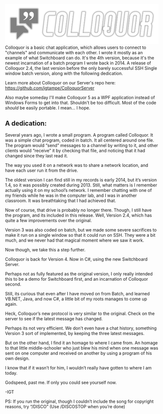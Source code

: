 ![ColloquorBanner](https://raw.githubusercontent.com/igtampe/ColloquorClient/master/Resources/Colloquor%20(Banner).png)
Colloquor is a basic chat application, which allows users to connect to "channels" and communicate with each other. I wrote it mostly as an example of what Switchboard can do. It's the 4th version, because it's the newest incarnation of a batch program I wrote back in 2014. A release of Colloquor 2.4, the last version before the only barely successful SSH Single window batch version, along with the following dedication.

Learn more about Colloquor on our Server's repo here: https://github.com/igtampe/ColloquorServer

Also maybe someday I'll make Colloquor 5 as a WPF application instead of Windows Forms to get into that. Shouldn't be too difficult. Most of the code *should* be easily portable. I mean... I hope.

## A dedication:
Several years ago, I wrote a small program. A program called Colloquor. It was a simple chat program, coded in batch. It all centered around one file. The program would “send” messages to a channel by writing to it, and other clients would “receive” it by checking that file, and noticing that it had changed since they last read it.

The way you used it on a network was to share a network location, and have each user run it from the drive.

The oldest version I can find still in my records is early 2014, but it’s version 1.4, so it was possibly created during 2013. Still, what matters is I remember actually using it on my school’s network. I remember chatting with one of my friends while he was in the computer lab, and I was in another classroom. It was breathtaking that I had achieved that.

Now of course, that drive is probably no longer there. Though, I still have the program, and its included in this release. Well, Version 2.4, which has quite a few improvements over the original.

Version 3 was also coded on batch, but we made some severe sacrifices to make it run on a single window so that it could run on SSH. They were a bit much, and we never had that magical moment where we saw it work. 

Now though, we take this a step further.

Colloquor is back for Version 4. Now in C#, using the new Switchboard Server.

Perhaps not as fully featured as the original version, I only really intended this to be a demo for Switchboard first, and an
incarnation of Colloquor second. 

Still, its curious that even after I have moved on from Batch, and learned VB.NET, Java, and now C#, a little bit of my roots manages
to come up again.

Heck, Colloquor’s new protocol is very similar to the original. Check on the server to see if the latest message has changed.

Perhaps its not very efficient. We don’t even have a chat history, something Version 3 sort of implemented, by keeping the three latest messages.

But on the other hand, I find it an homage to where I came from. An homage to that little middle-schooler who just blew his mind when one message was sent on one computer and received on another by using a program of his own design.

I know that if it wasn’t for him, I wouldn’t really have gotten to where I am today.

Godspeed, past me. If only you could see yourself now.

-IGT

PS: If you run the original, though I couldn’t include the song for copyright reasons, try “/DISCO” (Use /DISCOSTOP when you’re done)
